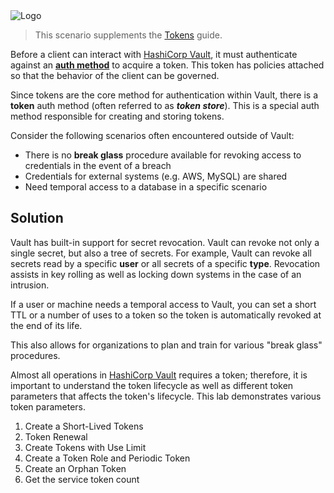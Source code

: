 <img src="https://education-yh.s3-us-west-2.amazonaws.com/Vault_Icon_FullColor.png" alt="Logo"/>

> This scenario supplements the [Tokens](https://learn.hashicorp.com/vault/identity-access-management/tokens) guide.


Before a client can interact with [HashiCorp Vault](https://www.vaultproject.io), it must authenticate against an [**auth method**](/docs/auth/index.html) to acquire a token. This token has policies attached so that the behavior of the client can be governed.

Since tokens are the core method for authentication within Vault, there is a **token** auth method (often referred to as **_token store_**). This is a special auth method responsible for creating and storing tokens.

Consider the following scenarios often encountered outside of Vault:

- There is no **break glass** procedure available for revoking access to credentials in the event of a breach
- Credentials for external systems (e.g. AWS, MySQL) are shared
- Need temporal access to a database in a specific scenario

## Solution

Vault has built-in support for secret revocation. Vault can revoke not only a single secret, but also a tree of secrets. For example, Vault can revoke all secrets read by a specific **user** or all secrets of a specific **type**. Revocation assists in key rolling as well as locking down systems in the case of an intrusion.

If a user or machine needs a temporal access to Vault, you can set a short TTL or a number of uses to a token so the token is automatically revoked at the end of its life.

This also allows for organizations to plan and train for various "break glass" procedures.


Almost all operations in [HashiCorp Vault](https://www.vaultproject.io) requires a token; therefore, it is important to understand the token lifecycle as well as different token parameters that affects the token's lifecycle.  This lab demonstrates various token parameters.  

1. Create a Short-Lived Tokens
1. Token Renewal
1. Create Tokens with Use Limit
1. Create a Token Role and Periodic Token
1. Create an Orphan Token
1. Get the service token count
